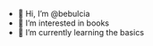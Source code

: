 - 👋 Hi, I’m @bebulcia
- 👀 I’m interested in books
- 🌱 I’m currently learning the basics

<!---
bebulcia/bebulcia is a ✨ special ✨ repository because its `README.md` (this file) appears on your GitHub profile.
You can click the Preview link to take a look at your changes.
--->
